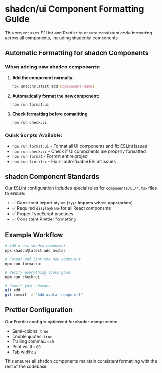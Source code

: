 # shadcn/ui Component Formatting Guide

This project uses ESLint and Prettier to ensure consistent code formatting across all components, including shadcn/ui components.

## Automatic Formatting for shadcn Components

### When adding new shadcn components:

1. **Add the component normally:**

   ```bash
   npx shadcn@latest add [component-name]
   ```

2. **Automatically format the new component:**

   ```bash
   npm run format:ui
   ```

3. **Check formatting before committing:**
   ```bash
   npm run check:ui
   ```

### Quick Scripts Available:

- `npm run format:ui` - Format all UI components and fix ESLint issues
- `npm run check:ui` - Check if UI components are properly formatted
- `npm run format` - Format entire project
- `npm run lint:fix` - Fix all auto-fixable ESLint issues

## shadcn Component Standards

Our ESLint configuration includes special rules for `components/ui/*.tsx` files to ensure:

- ✅ Consistent import styles (`type` imports where appropriate)
- ✅ Required `displayName` for all React components
- ✅ Proper TypeScript practices
- ✅ Consistent Prettier formatting

## Example Workflow

```bash
# Add a new shadcn component
npx shadcn@latest add avatar

# Format and lint the new component
npm run format:ui

# Verify everything looks good
npm run check:ui

# Commit your changes
git add .
git commit -m "Add avatar component"
```

## Prettier Configuration

Our Prettier config is optimized for shadcn components:

- Semi-colons: `true`
- Double quotes: `true`
- Trailing commas: `es5`
- Print width: `80`
- Tab width: `2`

This ensures all shadcn components maintain consistent formatting with the rest of the codebase.
